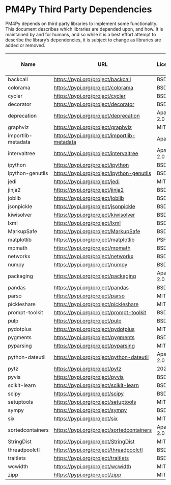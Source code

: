 # PM4Py Third Party Dependencies

PM4Py depends on third party libraries to implement some
functionality. This document describes which libraries are depended
upon, and how. It is maintained by and for humans, and so while it is a
best effort attempt to describe the library’s dependencies, it is subject
to change as libraries are added or removed.

| Name | URL | License | Version | Emits persisted data | Distributed in Release Binaries |
| --------------------------- | ------------------------------------------------------------ | --------------------------- | ------------------- | --------------------------- | --------------------------- |
| backcall | https://pypi.org/project/backcall | BSD | 0.1.0 | | |
| colorama | https://pypi.org/project/colorama | BSD | 0.4.3 | | |
| cycler | https://pypi.org/project/cycler | BSD | 0.10.0 | | |
| decorator | https://pypi.org/project/decorator | BSD | 4.4.2 | | |
| deprecation | https://pypi.org/project/deprecation | Apache 2.0 | 2.1.0 | | |
| graphviz | https://pypi.org/project/graphviz | MIT | 0.14.1 | X | |
| importlib-metadata | https://pypi.org/project/importlib-metadata | Apache | 2.0.0 | X | |
| intervaltree | https://pypi.org/project/intervaltree | Apache 2.0 | 3.1.0 | | |
| ipython | https://pypi.org/project/ipython | BSD | 7.18.1 | X | |
| ipython-genutils | https://pypi.org/project/ipython-genutils | BSD | 0.2.0 | | |
| jedi | https://pypi.org/project/jedi | MIT | 0.17.0 | | |
| jinja2 | https://pypi.org/project/jinja2 | BSD | 2.11.2 | | |
| joblib | https://pypi.org/project/joblib | BSD | 0.15.1 | X | |
| jsonpickle | https://pypi.org/project/jsonpickle | BSD | 1.4.1 | X | |
| kiwisolver | https://pypi.org/project/kiwisolver | BSD | 1.2.0 | X | X |
| lxml | https://pypi.org/project/lxml | BSD | 4.5.2 | X | X |
| MarkupSafe | https://pypi.org/project/MarkupSafe | BSD | 1.1.1 | | X |
| matplotlib | https://pypi.org/project/matplotlib | PSF | 3.3.2 | X | X |
| mpmath | https://pypi.org/project/mpmath | BSD | 1.1.0 | | |
| networkx | https://pypi.org/project/networkx | BSD | 2.5 | X | |
| numpy | https://pypi.org/project/numpy | BSD | 1.19.2 | | X |
| packaging | https://pypi.org/project/packaging | Apache 2.0 | 20.4 | | |
| pandas | https://pypi.org/project/pandas | BSD | 1.1.2 | X | X |
| parso | https://pypi.org/project/parso | MIT | 0.7.0 | | |
| pickleshare | https://pypi.org/project/pickleshare | MIT | 0.7.5 | X | |
| prompt-toolkit | https://pypi.org/project/prompt-toolkit | BSD | 3.0.7 | | |
| pulp | https://pypi.org/project/pulp | BSD | 2.1 | X | |
| pydotplus | https://pypi.org/project/pydotplus | MIT | 2.0.2 | X | |
| pygments | https://pypi.org/project/pygments | BSD | 2.6.1 | | |
| pyparsing | https://pypi.org/project/pyparsing | MIT | 2.4.7 | | |
| python-dateutil | https://pypi.org/project/python-dateutil | Apache 2.0 | 2.8.1 | | |
| pytz | https://pypi.org/project/pytz | 2020.1 | MIT | | |
| pyvis | https://pypi.org/project/pyvis | BSD | 0.1.8.2 | X | |
| scikit-learn | https://pypi.org/project/scikit-learn | BSD | 0.23.2 | X | X |
| scipy | https://pypi.org/project/scipy | BSD | 1.5.2 | | X |
| setuptools | https://pypi.org/project/setuptools | MIT | 47.1.1 | X | |
| sympy | https://pypi.org/project/sympy | BSD | 1.6.2 | | |
| six | https://pypi.org/project/six | MIT | 1.15.0 | | |
| sortedcontainers | https://pypi.org/project/sortedcontainers | Apache 2.0 | 2.1.0 | | |
| StringDist | https://pypi.org/project/StringDist | MIT | 1.0.9 | | |
| threadpoolctl | https://pypi.org/project/threadpoolctl | BSD | 2.1.0 | | |
| traitlets | https://pypi.org/project/traitlets | BSD | 5.0.4 | | |
| wcwidth | https://pypi.org/project/wcwidth | MIT | 0.1.9 | | |
| zipp | https://pypi.org/project/zipp | MIT | 3.2.0 | X | |
